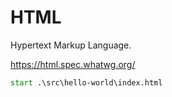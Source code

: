 HTML
===

Hypertext Markup Language.

https://html.spec.whatwg.org/

```bat
start .\src\hello-world\index.html
```
